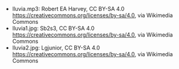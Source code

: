 - lluvia.mp3: Robert EA Harvey, CC BY-SA 4.0 <https://creativecommons.org/licenses/by-sa/4.0>, via Wikimedia Commons
- lluvia1.jpg: Sb2s3, CC BY-SA 4.0 <https://creativecommons.org/licenses/by-sa/4.0>, via Wikimedia Commons
- lluvia2.jpg: Lgjunior, CC BY-SA 4.0 <https://creativecommons.org/licenses/by-sa/4.0>, via Wikimedia Commons